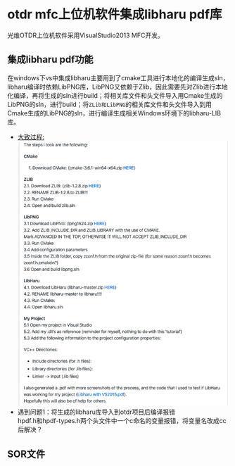 # otdr mfc上位机软件集成libharu pdf库
光维OTDR上位机软件采用VisualStudio2013 MFC开发。
## 集成libharu pdf功能
在windows下vs中集成libharu主要用到了cmake工具进行本地化的编译生成sln，libharu编译时依赖LibPNG库，LibPNG又依赖于Zlib，因此需要先对Zlib进行本地化编译，再将生成的sln进行build；将相关库文件和头文件导入用Cmake生成的LibPNG的sln，进行build；将``ZLib和LibPNG``的相关库文件和头文件导入到用Cmake生成的LibPNG的sln，进行编译生成相关Windows环境下的libharu-LIB库。
* [大致过程:](https://github.com/libharu/libharu/issues/135)  
![windows下libharu库使用方式](./src/libharu1.png)
* 遇到问题1：将生成的libharu库导入到otdr项目后编译报错  
hpdf.h和hpdf-types.h两个头文件中一个c命名的变量报错，将变量名改成cc后解决？
## SOR文件